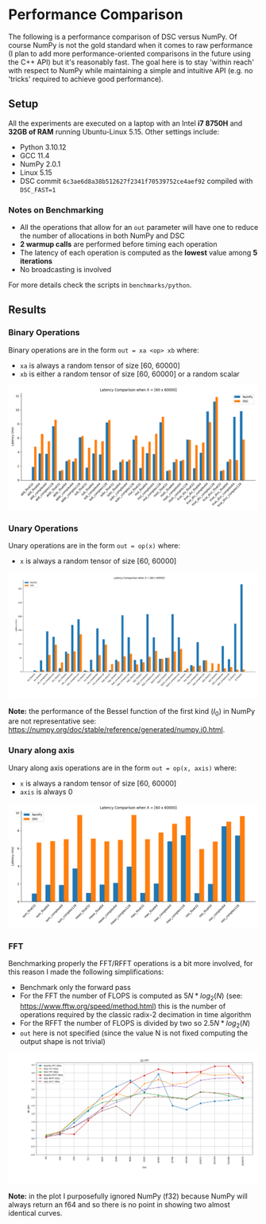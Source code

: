 # Performance Comparison
The following is a performance comparison of DSC versus NumPy.
Of course NumPy is not the gold standard when it comes to raw performance (I plan to add
more performance-oriented comparisons in the future using the C++ API) but it's reasonably fast.
The goal here is to stay 'within reach' with respect to NumPy while maintaining a simple and intuitive API
(e.g. no 'tricks' required to achieve good performance).

## Setup
All the experiments are executed on a laptop with an Intel **i7 8750H** and **32GB of RAM** running Ubuntu-Linux 5.15.
Other settings include:
- Python 3.10.12
- GCC 11.4
- NumPy 2.0.1
- Linux 5.15
- DSC commit `6c3ae6d8a38b512627f2341f70539752ce4aef92` compiled with `DSC_FAST=1`

### Notes on Benchmarking
- All the operations that allow for an `out` parameter will have one to reduce the number of allocations in both
NumPy and DSC
- **2 warmup calls** are performed before timing each operation
- The latency of each operation is computed as the **lowest** value among **5 iterations**
- No broadcasting is involved

For more details check the scripts in `benchmarks/python`.

## Results
### Binary Operations
Binary operations are in the form `out = xa <op> xb` where:
- `xa` is always a random tensor of size [60, 60000]
- `xb` is either a random tensor of size [60, 60000] or a random scalar

![image](assets/binary.png)


### Unary Operations
Unary operations are in the form `out = op(x)` where:
- `x` is always a random tensor of size [60, 60000]

![image](assets/unary.png)

**Note:** the performance of the Bessel function of the first kind ($I_{0}$) in NumPy are 
not representative see: https://numpy.org/doc/stable/reference/generated/numpy.i0.html.


### Unary along axis
Unary along axis operations are in the form `out = op(x, axis)` where:
- `x` is always a random tensor of size [60, 60000]
- `axis` is always 0

![image](assets/unary_axis.png)


### FFT
Benchmarking properly the FFT/RFFT operations is a bit more involved, for this reason I made the following simplifications:
- Benchmark only the forward pass
- For the FFT the number of FLOPS is computed as $5N * log_2(N)$ (see: https://www.fftw.org/speed/method.html)
this is the number of operations required by the classic radix-2 decimation in time algorithm
- For the RFFT the number of FLOPS is divided by two so $2.5N * log_2(N)$
- `out` here is not specified (since the value N is not fixed computing the output shape is not trivial)

![image](assets/fft.png)

**Note:** in the plot I purposefully ignored NumPy (f32) because NumPy will always return
an f64 and so there is no point in showing two almost identical curves.